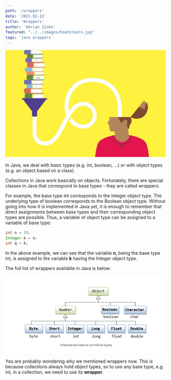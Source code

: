 ```yaml
---
path: '/wrappers'
date: '2021-02-13'
title: 'Wrappers'
author: 'Adrian Zinko'
featured: "../../images/howtolearn.jpg"
tags: 'java wrappers'
---
```


![how to learn](../../images/howtolearn.jpg)

In Java, we deal with basic types (e.g. int, boolean, ...) or with object types (e.g. an object based on a class).

Collections in Java work basically on objects. Fortunately, there are special classes in Java that correspond to base types - they are called wrappers.

For example, the base type int corresponds to the Integer object type. The underlying type of boolean corresponds to the Boolean object type. Without going into how it is implemented in Java yet, it is enough to remember that direct assignments between base types and their corresponding object types are possible. Thus, a variable of object type can be assigned to a variable of base type:

```java
int n = 10;
Integer k = n;
int q = k;
```

In the above example, we can see that the variable __n__, being the base type int, is assigned to the variable __k__ having the Integer object type.

The full list of wrappers available in Java is below:

![table of wrappers](../../images/inheritence-tree.png)

You are probably wondering why we mentioned wrappers now. This is because collections always hold object types, so to use any base type, e.g. int, in a collection, we need to use its __wrapper__.